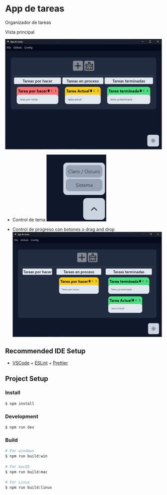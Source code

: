 # App de tareas

Organizador de tareas

Vista principal

![inicio](https://github.com/Diego-GV191/task-app/blob/main/images/inicio.png)

- Control de tema
  ![tema](https://github.com/Diego-GV191/task-app/blob/main/images/contorl%20de%20tema.png)

- Control de progreso
  con botones o drag and drop
  ![progreso](https://github.com/Diego-GV191/task-app/blob/main/images/control%20de%20progreso.png)

## Recommended IDE Setup

- [VSCode](https://code.visualstudio.com/) + [ESLint](https://marketplace.visualstudio.com/items?itemName=dbaeumer.vscode-eslint) + [Prettier](https://marketplace.visualstudio.com/items?itemName=esbenp.prettier-vscode)

## Project Setup

### Install

```bash
$ npm install
```

### Development

```bash
$ npm run dev
```

### Build

```bash
# For windows
$ npm run build:win

# For macOS
$ npm run build:mac

# For Linux
$ npm run build:linux
```
